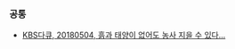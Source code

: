 ### 공통
- [KBS다큐, 20180504, 흙과 태양이 없어도 농사 지을 수 있다...](https://www.youtube.com/watch?v=MUIKJQD_sXE&ab_channel=KBS%EB%8B%A4%ED%81%90)
